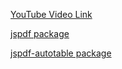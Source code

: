 [YouTube Video Link](https://youtu.be/MZrbomHZ8Xo?si=a7LxhMOBfR6GeinS)

[jspdf package](https://www.npmjs.com/package/jspdf)

[jspdf-autotable package](https://www.npmjs.com/package/jspdf-autotable)